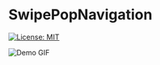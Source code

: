 # SwipePopNavigation

[![License: MIT](https://img.shields.io/badge/license-MIT-blue.svg?style=flat)](https://github.com/mukeshydv/SwipePopNavigation/blob/master/LICENSE)

![Demo GIF](https://raw.githubusercontent.com/mukeshydv/SwipePopNavigation/master/screenshot.gif)
